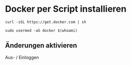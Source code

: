 # Docker per Script installieren

```
curl -sSL https://get.docker.com | sh
```

```
sudo usermod -aG docker $(whoami)
```

## Änderungen aktivieren
Aus- / Einloggen
